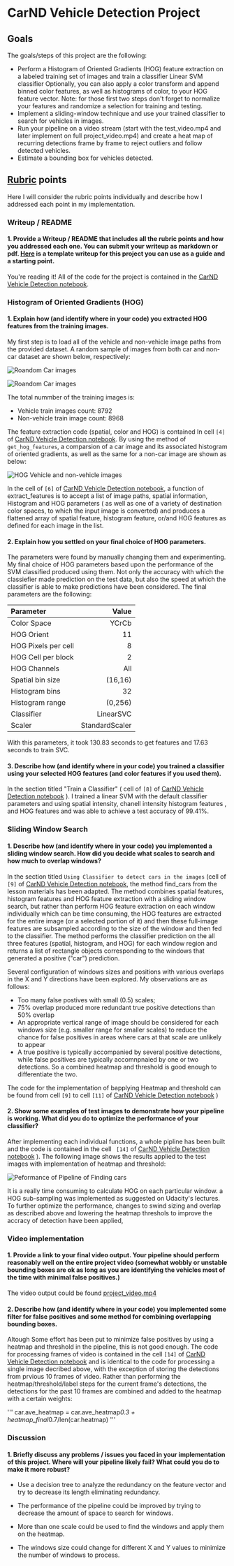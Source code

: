 # CarND Vehicle Detection Project

## Goals

The goals/steps of this project are the following:

- Perform a Histogram of Oriented Gradients (HOG) feature extraction on a labeled training set of images and train a classifier Linear SVM classifier
Optionally, you can also apply a color transform and append binned color features, as well as histograms of color, to your HOG feature vector.
Note: for those first two steps don't forget to normalize your features and randomize a selection for training and testing.
- Implement a sliding-window technique and use your trained classifier to search for vehicles in images.
- Run your pipeline on a video stream (start with the test_video.mp4 and later implement on full project_video.mp4) and create a heat map of recurring detections frame by frame to reject outliers and follow detected vehicles.
- Estimate a bounding box for vehicles detected.

## [Rubric](https://review.udacity.com/#!/rubrics/513/view) points

Here I will consider the rubric points individually and describe how I addressed each point in my implementation.

### Writeup / README

#### 1. Provide a Writeup / README that includes all the rubric points and how you addressed each one. You can submit your writeup as markdown or pdf. [Here](https://github.com/udacity/CarND-Vehicle-Detection/blob/master/writeup_template.md) is a template writeup for this project you can use as a guide and a starting point.

You're reading it!
All of the code for the project is contained in the [CarND Vehicle Detection notebook](Vehicle_detection_BK.ipynb).

### Histogram of Oriented Gradients (HOG)

#### 1. Explain how (and identify where in your code) you extracted HOG features from the training images.

My first step is to load all of the vehicle and non-vehicle image paths from the provided dataset. A random sample of images from both car and non-car dataset are shown below, respectively:

![Roandom Car images](./misc/Car_Visualization.JPG)

![Roandom Car images](./misc/NonCar_Visualization.JPG)

The total nummber of the training images is:

- Vehicle train images count: 8792
- Non-vehicle train image count: 8968

The feature extraction code (spatial, color and HOG) is contained In cell `[4]` of [CarND Vehicle Detection notebook](Vehicle_detection_BK.ipynb). By using the method of ` get_hog_features `, a comparsion of a car image and its associated histogram of oriented gradients, as well as the same for a non-car image are shown as below:

![HOG Vehicle and non-vehicle images](./misc/comparsion_Hog_features.JPG)

In the cell of `[6]` of [CarND Vehicle Detection notebook](Vehicle_detection_BK.ipynb), a function of extract_features  is to accept a list of image paths, spatial information, Histogram and HOG parameters ( as well as one of a variety of destination color spaces, to which the input image is converted) and produces a flattened array of spatial feature, histogram feature, or/and HOG features as defined for each image in the list.

#### 2. Explain how you settled on your final choice of HOG parameters.

The parameters were found by manually changing them and experimenting. My final choice of HOG parameters based upon the performance of the SVM classified produced using them. Not only the accuracy with which the classiefier made prediction on the test data, but also the speed at which the classifier is able to make predictions have been considered. The final parameters are the following:

|Parameter|Value|
|:--------|----:|
|Color Space|YCrCb|
|HOG Orient|11|
|HOG Pixels per cell|8|
|HOG Cell per block|2|
|HOG Channels|All|
|Spatial bin size| (16,16)|
|Histogram bins|32|
|Histogram range|(0,256)|
|Classifier|LinearSVC|
|Scaler|StandardScaler|

With this parameters, it took 130.83 seconds to get features and 17.63 seconds to train SVC.

#### 3.  Describe how (and identify where in your code) you trained a classifier using your selected HOG features (and color features if you used them).

In the section titled "Train a Classifier" ( cell of `[8]` of [CarND Vehicle Detection notebook](Vehicle_detection_BK.ipynb) ). I trained a linear SVM with the default classifier parameters and using spatial intensity, chanell intensity histogram features , and HOG features and was able to achieve a test accuracy of 99.41%.

### Sliding Window Search

#### 1. Describe how (and identify where in your code) you implemented a sliding window search. How did you decide what scales to search and how much to overlap windows?

In the section titled ` Using Classifier to detect cars in the images ` (cell of `[9]` of [CarND Vehicle Detection notebook](Vehicle_detection_BK.ipynb ),  the method find_cars from the lesson materials has been adapted. The method combines spatial features, histogram features and HOG feature extraction with a sliding window search, but rather than perform HOG feature extraction on each window individually which can be time consuming, the HOG features are extracted for the entire image (or a selected portion of it) and then these full-image features are subsampled according to the size of the window and then fed to the classifier. The method performs the classifier prediction on the all three features (spatial, histogram, and HOG) for each window region and returns a list of rectangle objects corresponding to the windows that generated a positive ("car") prediction.

Several configuration of windows sizes and positions with various overlaps in the X and Y directions have been explored. My observations are as follows:
 - Too many false postives with small (0.5) scales;
 -  75% overlap produced more redundant true positive detections than 50% overlap
 - An appropriate vertical range of image should be considered for each windows size (e.g. smaller range for smaller scales) to reduce the chance for false positives in areas where cars at that scale are unlikely to appear
- A true positive is typically accompanied by several positive detections, while false positives are typically accomnpnaied by one or two detections. So a combined heatmap and threshold is good enough to differentiate the two. 
 
 The code for the implementation of bapplying Heatmap and threshold can be found from cell ` [9] ` to cell ` [11] ` of [CarND Vehicle Detection notebook](Vehicle_detection_BK.ipynb) )

#### 2. Show some examples of test images to demonstrate how your pipeline is working. What did you do to optimize the performance of your classifier?

After implementing each individual functions, a whole pipline has been built and the code is contained in the cell ` [14]` of [CarND Vehicle Detection notebook](Vehicle_detection_BK.ipynb) ). The following image shows the results applied to the test images with implementation of heatmap and threshold:

![Peformance of Pipeline of Finding cars](./misc/Find_Car_HeatMap_Threshold.JPG)

It is a really time consuming to calculate HOG on each particular window. a HOG sub-sampling was implemented as suggested on Udacity's lectures. To further optimize the performance, changes to swind sizing and overlap as described above and lowering the heatmap threshols to improve the accracy of detection have been applied, 

### Video implementation

#### 1. Provide a link to your final video output. Your pipeline should perform reasonably well on the entire project video (somewhat wobbly or unstable bounding boxes are ok as long as you are identifying the vehicles most of the time with minimal false positives.)

The video output could be found [project_video.mp4](video_output/project_video.mp4)

#### 2. Describe how (and identify where in your code) you implemented some filter for false positives and some method for combining overlapping bounding boxes.

Altough Some effort has been put to minimize false positives by using a heatmap and threshold in the pipeline, this is not good enough. The code for processing frames of video is contained in the cell `[14]` of [CarND Vehicle Detection notebook](Vehicle_detection_BK.ipynb) and is identical to the code for processing a single image decribed above, with the exception of storing the detections from prvious 10 frames of video. Rather than performing the heatmap/threshold/label steps for the current frame's detections, the detections for the past 10 frames are combined and added to the heatmap with a certain weights:

'''
car.ave_heatmap = car.ave_heatmap*0.3 + heatmap_final*0.7/len(car.heatmap)
'''

### Discussion

#### 1. Briefly discuss any problems / issues you faced in your implementation of this project. Where will your pipeline likely fail? What could you do to make it more robust?

- Use a decision tree to analyze the redundancy on the feature vector and try to decrease its length eliminating redundancy.

- The performance of the pipeline could be improved by trying to decrease the amount of space to search for windows.

- More than one scale could be used to find the windows and apply them on the heatmap.

- The windows size could change for different X and Y values to minimize the number of windows to process.

